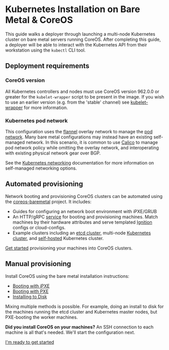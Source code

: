 # Kubernetes Installation on Bare Metal &amp; CoreOS

This guide walks a deployer through launching a multi-node Kubernetes cluster on bare metal servers running CoreOS. After completing this guide, a deployer will be able to interact with the Kubernetes API from their workstation using the `kubectl` CLI tool.

## Deployment requirements

### CoreOS version

All Kubernetes controllers and nodes must use CoreOS version 962.0.0 or greater for the `kubelet-wrapper` script to be present in the image. If you wish to use an earlier version (e.g. from the 'stable' channel) see [kubelet-wrapper](kubelet-wrapper.md) for more information.

### Kubernetes pod network

This configuration uses the [flannel][coreos-flannel] overlay network to manage the [pod network][pod-network]. Many bare metal configurations may instead have an existing self-managed network. In this scenario, it is common to use [Calico][calico-networking] to manage pod network policy while omitting the overlay network, and interoperating with existing physical network gear over BGP.

See the [Kubernetes networking](kubernetes-networking.md) documentation for more information on self-managed networking options.

[coreos-flannel]: https://coreos.com/flannel/docs/latest/flannel-config.html
[calico-networking]: https://github.com/projectcalico/calico-containers
[pod-network]: https://github.com/kubernetes/kubernetes/blob/release-1.3/docs/design/networking.md#pod-to-pod

## Automated provisioning

Network booting and provisioning CoreOS clusters can be automated using the [coreos-baremetal](https://github.com/coreos/coreos-baremetal) project. It includes:

* Guides for configuring an network boot environment with iPXE/GRUB
* An HTTP/gRPC [service](https://github.com/coreos/coreos-baremetal/blob/master/Documentation/bootcfg.md) for booting and provisioning machines. Match machines by their hardware attributes and serve templated [Ignition](https://coreos.com/ignition/docs/latest/c) configs or cloud-configs.
* Example clusters including an [etcd cluster](https://github.com/coreos/coreos-baremetal/blob/master/Documentation/getting-started-rkt.md), multi-node [Kubernetes cluster](https://github.com/coreos/coreos-baremetal/blob/master/Documentation/kubernetes.md), and [self-hosted](https://github.com/coreos/coreos-baremetal/blob/master/Documentation/bootkube.md) Kubernetes cluster.

[Get started](https://github.com/coreos/coreos-baremetal#bootcfg) provisioning your machines into CoreOS clusters.

## Manual provisioning

Install CoreOS using the bare metal installation instructions:

* [Booting with iPXE][coreos-ipxe]
* [Booting with PXE][coreos-pxe]
* [Installing to Disk][coreos-ondisk]

Mixing multiple methods is possible. For example, doing an install to disk for the machines running the etcd cluster and Kubernetes master nodes, but PXE-booting the worker machines.

[coreos-ipxe]: https://coreos.com/os/docs/latest/booting-with-ipxe.html
[coreos-pxe]: https://coreos.com/os/docs/latest/booting-with-pxe.html
[coreos-ondisk]: https://coreos.com/os/docs/latest/installing-to-disk.html

<div class="co-m-docs-next-step">
  <p><strong>Did you install CoreOS on your machines?</strong> An SSH connection to each machine is all that's needed. We'll start the configuration next.</p>
  <a href="getting-started.md" class="btn btn-primary btn-icon-right"  data-category="Getting Started" data-event="Getting Started">I'm ready to get started</a>
</div>

